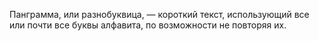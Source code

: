 Панграмма, или разнобуквица, — короткий текст, использующий все или почти все буквы алфавита, по возможности не повторяя их.
